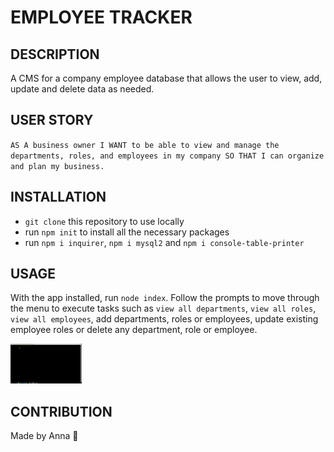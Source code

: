 # EMPLOYEE TRACKER 

## DESCRIPTION
A CMS for a company employee database that allows the user to view, add, update and delete data as needed.

## USER STORY
`AS A business owner
I WANT to be able to view and manage the departments, roles, and employees in my company
SO THAT I can organize and plan my business.`

## INSTALLATION
- `git clone` this repository to use locally 
- run `npm init` to install all the necessary packages 
- run `npm i inquirer`, `npm i mysql2` and `npm i console-table-printer`

## USAGE
With the app installed, run `node index`. Follow the prompts to move through the menu to execute tasks such as `view all departments`, `view all roles`, `view all employees`, add departments, roles or employees, update existing employee roles or delete any department, role or employee. 

![walk through of application](assets\walkthru.gif)

## CONTRIBUTION
Made by Anna 🧡
